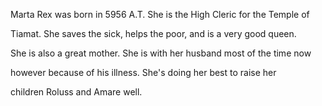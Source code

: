 Marta Rex was born in 5956 A.T. She is the High Cleric for the Temple of

Tiamat. She saves the sick, helps the poor, and is a very good queen.

She is also a great mother. She is with her husband most of the time now

however because of his illness. She's doing her best to raise her

children Roluss and Amare well.

